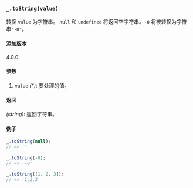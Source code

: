 ### `_.toString(value)`[​](#_tostringvalue "_tostringvalue的直接链接")

转换 `value` 为字符串。 `null` 和 `undefined` 将返回空字符串。`-0` 将被转换为字符串`"-0"`。

#### 添加版本

4.0.0

#### 参数

1.  `value` _(\*)_: 要处理的值。

#### 返回

_(string)_: 返回字符串。

#### 例子

```js
_.toString(null);
// => ''
 
_.toString(-0);
// => '-0'
 
_.toString([1, 2, 3]);
// => '1,2,3'

```
